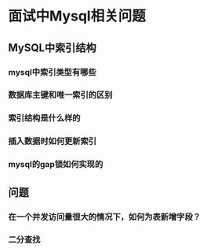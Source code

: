# 面试中Mysql相关问题

## MySQL中索引结构
### mysql中索引类型有哪些

### 数据库主键和唯一索引的区别

### 索引结构是什么样的

### 插入数据时如何更新索引

### mysql的gap锁如何实现的

## 问题
### 在一个并发访问量很大的情况下，如何为表新增字段？

### 二分查找

### 
